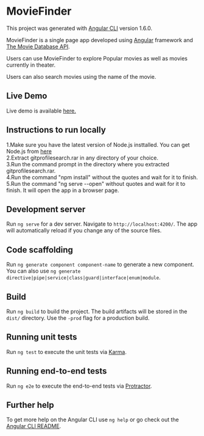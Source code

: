 # MovieFinder

This project was generated with [Angular CLI](https://github.com/angular/angular-cli) version 1.6.0.

MovieFinder is a single page app developed using [Angular](https://angular.io/) framework and [The Movie Database API](https://developers.themoviedb.org/3/).

Users can use MovieFinder to explore Popular movies as well as movies currently in theater.

Users can also search movies using the name of the movie.

## Live Demo

Live demo is available <a target="_blank" href="https://moviefinder-46334.firebaseapp.com/">here.</a>

## Instructions to run locally

1.Make sure you have the latest version of Node.js insttalled. You can get Node.js from <a target="_blank" href="https://nodejs.org/en/">here</a>  <br>
2.Extract gitprofilesearch.rar in any directory of your choice.  <br>
3.Run the command prompt in the directory where you extracted gitprofilesearch.rar.  <br>
4.Run the command "npm install" without the quotes and wait for it to finish.  <br>
5.Run the command "ng serve --open" without quotes and wait for it to finish. It will open the app in a browser page.  <br>

## Development server

Run `ng serve` for a dev server. Navigate to `http://localhost:4200/`. The app will automatically reload if you change any of the source files.

## Code scaffolding

Run `ng generate component component-name` to generate a new component. You can also use `ng generate directive|pipe|service|class|guard|interface|enum|module`.

## Build

Run `ng build` to build the project. The build artifacts will be stored in the `dist/` directory. Use the `-prod` flag for a production build.

## Running unit tests

Run `ng test` to execute the unit tests via [Karma](https://karma-runner.github.io).

## Running end-to-end tests

Run `ng e2e` to execute the end-to-end tests via [Protractor](http://www.protractortest.org/).

## Further help

To get more help on the Angular CLI use `ng help` or go check out the [Angular CLI README](https://github.com/angular/angular-cli/blob/master/README.md).
